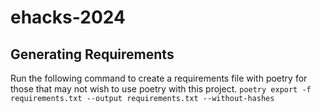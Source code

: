 # ehacks-2024


## Generating Requirements

Run the following command to create a requirements file with poetry for those that may not wish to use poetry with this project.
`poetry export -f requirements.txt --output requirements.txt --without-hashes`
